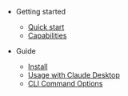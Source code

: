 <!-- markdownlint-disable first-line-h1 -->

- Getting started

  - [Quick start](quickstart.md)
  - [Capabilities](capabilities.md)

- Guide
  - [Install](guide/install.md)
  - [Usage with Claude Desktop](guide/claude-desktop.md)
  - [CLI Command Options](guide/cli-command-options)
